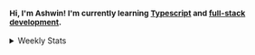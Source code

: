 ### <sub>Hi, I'm Ashwin! I'm currently learning [Typescript](https://github.com/xxiz?tab=repositories&language=typescript) and [full-stack development](https://github.com/xxiz?tab=repositories&q=full-stack).
</sub>
<details>
  <summary>Weekly Stats</summary>
<img height="210px" src="https://github-readme-stats.vercel.app/api/wakatime?username=why&layout=compact&hide_border=true&title_color=ffffff&text_color=d6d6d6&border_radius=8&show_icons=true&icon_color=FAC8C7&bg_color=0,111827,1e3a8a,1d4ed8" />
</details>
